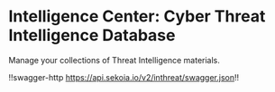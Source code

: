 # Intelligence Center: Cyber Threat Intelligence Database

Manage your collections of Threat Intelligence materials.

!!swagger-http https://api.sekoia.io/v2/inthreat/swagger.json!!
